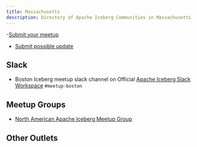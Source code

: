 ```yaml
---
title: Massachusetts
description: Directory of Apache Iceberg Communities in Massachusetts
---
```

-[Submit your meetup](https://airtable.com/appjJ1DnEMvRV173g/pagH1oVMGTgzuwGTg/form)
- [Submit possible update](https://airtable.com/appjJ1DnEMvRV173g/pagqESey2e5R7pV1z/form)

## Slack

- Boston Iceberg meetup slack channel on Official [Apache Iceberg Slack Workspace](https://iceberg.apache.org/community/) `#meetup-boston`

## Meetup Groups

- [North American Apache Iceberg Meetup Group](https://www.meetup.com/na-apache-iceberg-meetups/)

## Other Outlets